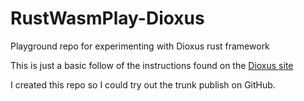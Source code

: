# RustWasmPlay-Dioxus
Playground repo for experimenting with Dioxus rust framework

This is just a basic follow of the instructions found on the [Dioxus site](https://dioxuslabs.com/reference/platforms/web)

I created this repo so I could try out the trunk publish on GitHub.
